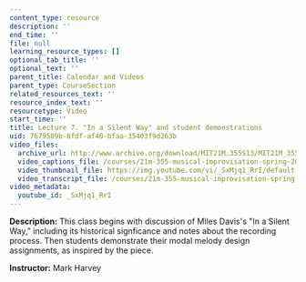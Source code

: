 ```yaml
---
content_type: resource
description: ''
end_time: ''
file: null
learning_resource_types: []
optional_tab_title: ''
optional_text: ''
parent_title: Calendar and Videos
parent_type: CourseSection
related_resources_text: ''
resource_index_text: ''
resourcetype: Video
start_time: ''
title: Lecture 7. "In a Silent Way" and student demonstrations
uid: 7679589b-8fdf-af40-bfaa-35403f9d263b
video_files:
  archive_url: http://www.archive.org/download/MIT21M.355S13/MIT21M_355S13_lecture_07_300k.mp4
  video_captions_file: /courses/21m-355-musical-improvisation-spring-2013/f65f3138f20b55c4bd2d5fa908524164_SxMjq1RrI.vtt
  video_thumbnail_file: https://img.youtube.com/vi/_SxMjq1_RrI/default.jpg
  video_transcript_file: /courses/21m-355-musical-improvisation-spring-2013/264dcdabee3eda7e1506c3fca49a6442_SxMjq1RrI.pdf
video_metadata:
  youtube_id: _SxMjq1_RrI
---
```


**Description:** This class begins with discussion of Miles Davis's "In a Silent Way," including its historical signficance and notes about the recording process. Then students demonstrate their modal melody design assignments, as inspired by the piece.

**Instructor:** Mark Harvey